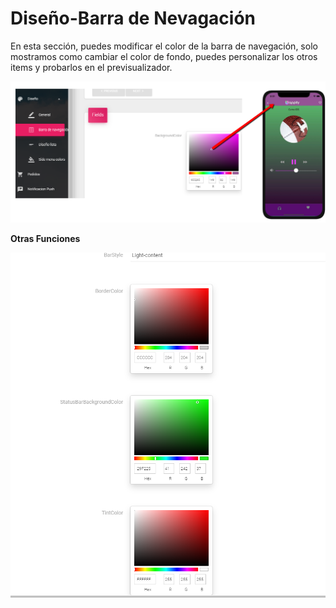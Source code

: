 # Diseño-Barra de Nevagación

En esta sección, puedes modificar el color de la barra de navegación, solo mostramos como cambiar el color de fondo, puedes personalizar los otros items y probarlos en el previsualizador.

![Eliges el color para la barra de Navegacion](../../.gitbook/assets/barra_navegacion.png)

**Otras Funciones**

![Puedes personalizar los colores y ver los resultados en el previsualizador](../../.gitbook/assets/barra_navegacion_2.png)

